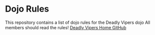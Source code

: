 Dojo Rules
==========

This repository contains a list of dojo rules for the Deadly Vipers dojo
All members should read the rules!
[Deadly Vipers Home GitHub](https://github.com/deadlyvipers)
